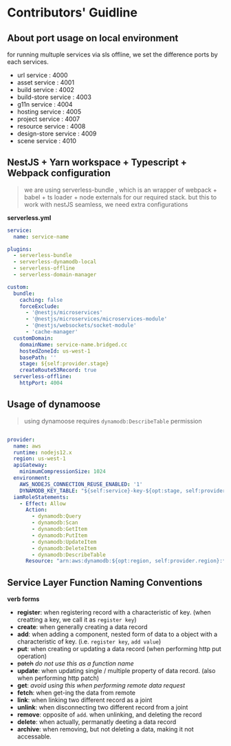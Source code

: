 # Contributors' Guidline



## About port usage on local environment
for running multuple services via sls offline, we set the difference ports by each services.

- url service            : 4000
- asset service          : 4001
- build service          : 4002
- build-store service    : 4003
- g11n service           : 4004
- hosting service        : 4005
- project service        : 4007
- resource service       : 4008
- design-store service   : 4009
- scene service          : 4010




## NestJS + Yarn workspace + Typescript + Webpack configuration

> we are using serverless-bundle , which is an wrapper of webpack + babel + ts loader + node externals for our required stack. but this to work with nestJS seamless, we need extra configurations


**serverless.yml**
``` yml
service:
  name: service-name

plugins:
  - serverless-bundle
  - serverless-dynamodb-local
  - serverless-offline
  - serverless-domain-manager

custom:
  bundle:
    caching: false
    forceExclude:
      - '@nestjs/microservices'
      - '@nestjs/microservices/microservices-module'
      - '@nestjs/websockets/socket-module'
      - 'cache-manager'
  customDomain:
    domainName: service-name.bridged.cc
    hostedZoneId: us-west-1
    basePath: ''
    stage: ${self:provider.stage}
    createRoute53Record: true
  serverless-offline:
    httpPort: 4004
```

## Usage of dynamoose
> using dynamoose requires `dynamodb:DescribeTable` permission
``` yml

provider:
  name: aws
  runtime: nodejs12.x
  region: us-west-1
  apiGateway:
    minimumCompressionSize: 1024
  environment: 
    AWS_NODEJS_CONNECTION_REUSE_ENABLED: '1'
    DYNAMODB_KEY_TABLE: "${self:service}-key-${opt:stage, self:provider.stage}"
  iamRoleStatements:
    - Effect: Allow
      Action:
        - dynamodb:Query
        - dynamodb:Scan
        - dynamodb:GetItem
        - dynamodb:PutItem
        - dynamodb:UpdateItem
        - dynamodb:DeleteItem
        - dynamodb:DescribeTable
      Resource: "arn:aws:dynamodb:${opt:region, self:provider.region}:*:table/${self:provider.environment.DYNAMODB_KEY_TABLE}"
```





## Service Layer Function Naming Conventions

**verb forms**
- **register**:                when registering record with a characteristic of key. (when creatting a key, we call it as `register key`)
- **create**:                   when generally creating a data record
- **add**:                       when adding a component, nested form of data to a object with a characteristic of key. (i.e. `register key`, `add value`)
- **put**:                        when creating or updating a data record (when performing http put operation)
- ~~patch~~                   *do not use this as a function name*
- **update**:                  when updating single / multiple property of data record. (also when performing http patch)
- **get**:                         *avoid using this when performing remote data request*
- **fetch**:                      when get-ing the data from remote
- **link**:                         when linking two different record as a joint
- **unlink**:                    when disconnecting two different record from a joint
- **remove**:                 opposite of `add`. when unlinking, and deleting the record 
- **delete**:                    when actually, permanatly deeting a data record
- **archive**:                  when removing, but not deleting a data, making it not accessable.
